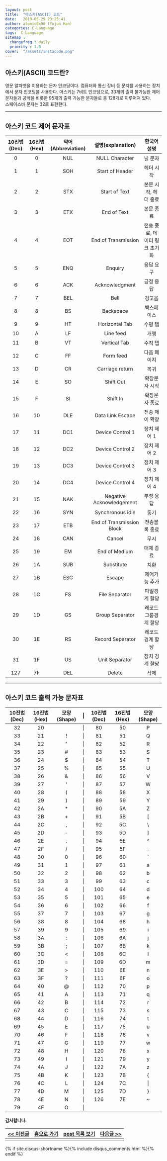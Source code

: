 ```yaml
---
layout: post
title:  "아스키(ASCII) 코드"
date:   2019-05-29 23:25:41
author: atomic0x90 (Yujun Han)
categories: C-Language
tags:  C-Language
sitemap :
  changefreq : daily
  priority : 1.0
cover:  "/assets/instacode.png"
---
```


## 아스키(ASCII) 코드란?

영문 알파벳을 이용하는 문자 인코딩이다. 컴퓨터와 통신 장비 등 문자를 사용하는 장치에서 문자 인코딩을 사용한다. 
아스키는 7비트 인코딩으로, 33개의 출력 불가능한 제어 문자들과 공백을 비롯한 95개의 출력 가능한 문자들로 총 128개로 이루어져 있다.  
스페이스바 문자는 32로 표현한다.



---

## 아스키 코드 제어 문자표

10진법(Dec)	|16진법(Hex)	|약어(Abbreviation)	|설명(explanation)		|한국어 설명
:------:	|:------:	|:------:		|:------:			|:------:
0		|0		|NUL			|NULL Character			|널 문자
1		|1		|SOH			|Start of Header		|헤더 시작
2		|2		|STX			|Start of Text			|본문 시작, 헤더 종료
3		|3		|ETX			|End of Text			|본문 종료
4		|4		|EOT			|End of Transmission		|전송 종료, 데이터 링크 초기화
5		|5		|ENQ			|Enquiry			|응답 요구
6		|6		|ACK			|Acknowledgment			|긍정 응답
7		|7		|BEL			|Bell				|경고음
8		|8		|BS			|Backspace			|백스페이스
9		|9		|HT			|Horizontal Tab			|수평 탭
10		|A		|LF			|Line feed			|개행
11		|B		|VT			|Vertical Tab			|수직 탭
12		|C		|FF			|Form feed			|다음 페이지
13		|D		|CR			|Carriage return		|복귀
14		|E		|SO			|Shift Out			|확장문자 시작
15		|F		|SI			|Shift In			|확장문자 종료
16		|10		|DLE			|Data Link Escape		|전송 제어 확장
17		|11		|DC1			|Device Control 1		|장치 제어 1
18		|12		|DC2			|Device Control 2		|장치 제어 2
19		|13		|DC3			|Device Control 3		|장치 제어 3
20		|14		|DC4			|Device Control 4		|장치 제어 4
21		|15		|NAK			|Negative Acknowledgement	|부정 응답
22		|16		|SYN			|Synchronous idle		|동기
23		|17		|ETB			|End of Transmission Block	|전송블록 종료
24		|18		|CAN			|Cancel				|무시
25		|19		|EM			|End of Medium			|매체 종료
26		|1A		|SUB			|Substitute			|치환
27		|1B		|ESC			|Escape				|제어기능 추가
28		|1C		|FS			|File Separator			|파일경계 할당
29		|1D		|GS			|Group Separator		|레코드 그룹경계 할당
30		|1E		|RS			|Record Separator		|레코드 경계 할당
31		|1F		|US			|Unit Separator			|장치 경계 할당
127		|7F		|DEL			|Delete				|삭제

---

## 아스키 코드 출력 가능 문자표

10진법(Dec)	|16진법(Hex)	|모양(Shape)	|&#124;		|10진법(Dec)	|16진법(Hex)	|모양(Shape)
:------:	|:------:	|:------:	|:------:	|:------:	|:------:	|:------:
32		|20		|&nbsp;		|&#124;		|80		|50		|P
33		|21		|!		|&#124;		|81		|51		|Q
34		|22		|"		|&#124;		|82		|52		|R
35		|23		|#		|&#124;		|83		|53		|S
36		|24		|$		|&#124;		|84		|54		|T
37		|25		|%		|&#124;		|85		|55		|U
38		|26		|&		|&#124;		|86		|56		|V
39		|27		|'		|&#124;		|87		|57		|W
40		|28		|(		|&#124;		|88		|58		|X
41		|29		|)		|&#124;		|89		|59		|Y
42		|2A		|\*		|&#124;		|90		|5A		|Z
43		|2B		|+		|&#124;		|91		|5B		|[
44		|2C		|,		|&#124;		|92		|5C		|\\
45		|2D		|-		|&#124;		|93		|5D		|]
46		|2E		|.		|&#124;		|94		|5E		|^
47		|2F		|/		|&#124;		|95		|5F		|\_
48		|30		|0		|&#124;		|96		|60		|\`
49		|31		|1		|&#124;		|97		|61		|a
50		|32		|2		|&#124;		|98		|62		|b
51		|33		|3		|&#124;		|99		|63		|c
52		|34		|4		|&#124;		|100		|64		|d
53		|35		|5		|&#124;		|101		|65		|e
54		|36		|6		|&#124;		|102		|66		|f
55		|37		|7		|&#124;		|103		|67		|g
56		|38		|8		|&#124;		|104		|68		|h
57		|39		|9		|&#124;		|105		|69		|i
58		|3A		|:		|&#124;		|106		|6A		|j
59		|3B		|;		|&#124;		|107		|6B		|k
60		|3C		|<		|&#124;		|108		|6C		|l
61		|3D		|=		|&#124;		|109		|6D		|m
62		|3E		|>		|&#124;		|110		|6E		|n
63		|3F		|?		|&#124;		|111		|6F		|o
64		|40		|@		|&#124;		|112		|70		|p
65		|41		|A		|&#124;		|113		|71		|q
66		|42		|B		|&#124;		|114		|72		|r
67		|43		|C		|&#124;		|115		|73		|s
68		|44		|D		|&#124;		|116		|74		|t
69		|45		|E		|&#124;		|117		|75		|u
70		|46		|F		|&#124;		|118		|76		|v
71		|47		|G		|&#124;		|119		|77		|w
72		|48		|H		|&#124;		|120		|78		|x
73		|49		|I		|&#124;		|121		|79		|y
74		|4A		|J		|&#124;		|122		|7A		|z
75		|4B		|K		|&#124;		|123		|7B		|{
76		|4C		|L		|&#124;		|124		|7C		|&#124;
77		|4D		|M		|&#124;		|125		|7D		|}
78		|4E		|N		|&#124;		|126		|7E		|~
79		|4F		|O		|&#124;		|&nbsp;		|&nbsp;		|&nbsp;



**감사합니다.**



[\<\< 이전글][0]|[홈으로 가기][1]       |[post 목록 보기][2]    |[다음글 \>\>][3]
------          |:------:               |:------:               |------:
|||


[0]: https://atomic0x90.github.io/c-language/2019/05/28/C-Language-escape-sequence.html "이스케이프 시퀀스 정리"
[1]: https://atomic0x90.github.io/ "home"
[2]: https://atomic0x90.github.io/posts/ "posts"
[3]: https://atomic0x90.github.io/c-language/2019/05/30/Variables-and-data-types.html "변수와 자료형"

{% if site.disqus-shortname %}{% include disqus_comments.html %}{% endif %}


